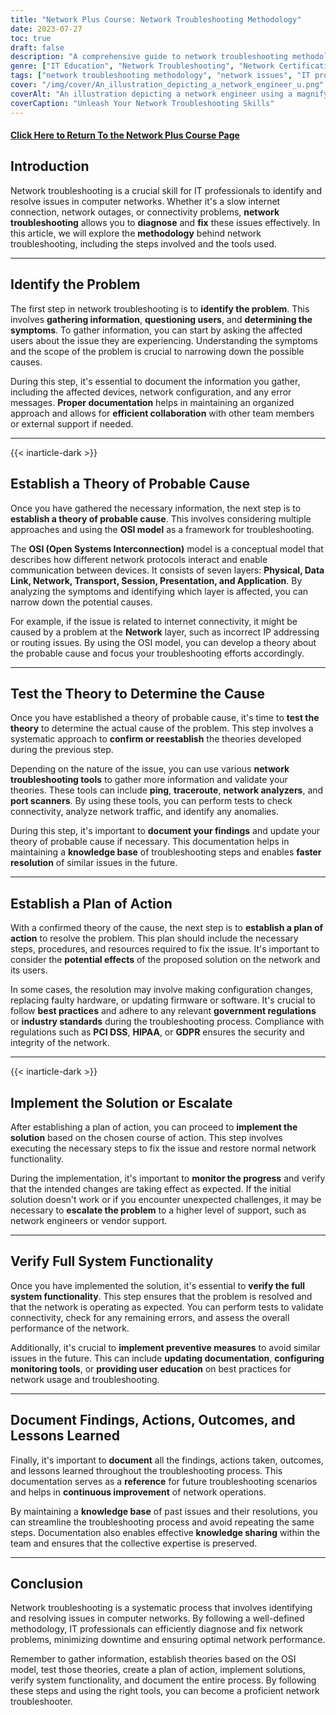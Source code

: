 ```yaml
---
title: "Network Plus Course: Network Troubleshooting Methodology"
date: 2023-07-27
toc: true
draft: false
description: "A comprehensive guide to network troubleshooting methodology, including steps, tools, and best practices for resolving network issues efficiently and effectively."
genre: ["IT Education", "Network Troubleshooting", "Network Certification", "IT Training", "Computer Networks", "IT Skills", "Technical Knowledge", "IT Professionals", "Networking Concepts", "Network Support"]
tags: ["network troubleshooting methodology", "network issues", "IT professionals", "OSI model", "network tools", "troubleshooting steps", "network performance", "IT skills", "problem-solving", "network diagnostics", "documenting troubleshooting", "network configuration", "user collaboration", "government regulations", "industry standards", "PCI DSS", "HIPAA", "GDPR", "network documentation", "continuous improvement", "network knowledge base", "system functionality", "preventive measures", "network performance optimization", "network troubleshooting tools", "network connectivity", "IT training course", "network troubleshooting process", "network troubleshooting techniques", "network support best practices", "network troubleshooting guide"]
cover: "/img/cover/An_illustration_depicting_a_network_engineer_u.png"
coverAlt: "An illustration depicting a network engineer using a magnifying glass to analyze network connections and troubleshoot issues."
coverCaption: "Unleash Your Network Troubleshooting Skills"
---
```


#### [Click Here to Return To the Network Plus Course Page](/network-plus-start)

## Introduction

Network troubleshooting is a crucial skill for IT professionals to identify and resolve issues in computer networks. Whether it's a slow internet connection, network outages, or connectivity problems, **network troubleshooting** allows you to **diagnose** and **fix** these issues effectively. In this article, we will explore the **methodology** behind network troubleshooting, including the steps involved and the tools used.

______

## Identify the Problem

The first step in network troubleshooting is to **identify the problem**. This involves **gathering information**, **questioning users**, and **determining the symptoms**. To gather information, you can start by asking the affected users about the issue they are experiencing. Understanding the symptoms and the scope of the problem is crucial to narrowing down the possible causes.

During this step, it's essential to document the information you gather, including the affected devices, network configuration, and any error messages. **Proper documentation** helps in maintaining an organized approach and allows for **efficient collaboration** with other team members or external support if needed.

______

{{< inarticle-dark >}}

## Establish a Theory of Probable Cause

Once you have gathered the necessary information, the next step is to **establish a theory of probable cause**. This involves considering multiple approaches and using the **OSI model** as a framework for troubleshooting.

The **OSI (Open Systems Interconnection)** model is a conceptual model that describes how different network protocols interact and enable communication between devices. It consists of seven layers: **Physical, Data Link, Network, Transport, Session, Presentation, and Application**. By analyzing the symptoms and identifying which layer is affected, you can narrow down the potential causes.

For example, if the issue is related to internet connectivity, it might be caused by a problem at the **Network** layer, such as incorrect IP addressing or routing issues. By using the OSI model, you can develop a theory about the probable cause and focus your troubleshooting efforts accordingly.

______

## Test the Theory to Determine the Cause

Once you have established a theory of probable cause, it's time to **test the theory** to determine the actual cause of the problem. This step involves a systematic approach to **confirm or reestablish** the theories developed during the previous step.

Depending on the nature of the issue, you can use various **network troubleshooting tools** to gather more information and validate your theories. These tools can include **ping**, **traceroute**, **network analyzers**, and **port scanners**. By using these tools, you can perform tests to check connectivity, analyze network traffic, and identify any anomalies.

During this step, it's important to **document your findings** and update your theory of probable cause if necessary. This documentation helps in maintaining a **knowledge base** of troubleshooting steps and enables **faster resolution** of similar issues in the future.

______

## Establish a Plan of Action

With a confirmed theory of the cause, the next step is to **establish a plan of action** to resolve the problem. This plan should include the necessary steps, procedures, and resources required to fix the issue. It's important to consider the **potential effects** of the proposed solution on the network and its users.

In some cases, the resolution may involve making configuration changes, replacing faulty hardware, or updating firmware or software. It's crucial to follow **best practices** and adhere to any relevant **government regulations** or **industry standards** during the troubleshooting process. Compliance with regulations such as **PCI DSS**, **HIPAA**, or **GDPR** ensures the security and integrity of the network.

______

{{< inarticle-dark >}}

## Implement the Solution or Escalate

After establishing a plan of action, you can proceed to **implement the solution** based on the chosen course of action. This step involves executing the necessary steps to fix the issue and restore normal network functionality.

During the implementation, it's important to **monitor the progress** and verify that the intended changes are taking effect as expected. If the initial solution doesn't work or if you encounter unexpected challenges, it may be necessary to **escalate the problem** to a higher level of support, such as network engineers or vendor support.

______

## Verify Full System Functionality

Once you have implemented the solution, it's essential to **verify the full system functionality**. This step ensures that the problem is resolved and that the network is operating as expected. You can perform tests to validate connectivity, check for any remaining errors, and assess the overall performance of the network.

Additionally, it's crucial to **implement preventive measures** to avoid similar issues in the future. This can include **updating documentation**, **configuring monitoring tools**, or **providing user education** on best practices for network usage and troubleshooting.

______

## Document Findings, Actions, Outcomes, and Lessons Learned

Finally, it's important to **document** all the findings, actions taken, outcomes, and lessons learned throughout the troubleshooting process. This documentation serves as a **reference** for future troubleshooting scenarios and helps in **continuous improvement** of network operations.

By maintaining a **knowledge base** of past issues and their resolutions, you can streamline the troubleshooting process and avoid repeating the same steps. Documentation also enables effective **knowledge sharing** within the team and ensures that the collective expertise is preserved.

______

## Conclusion

Network troubleshooting is a systematic process that involves identifying and resolving issues in computer networks. By following a well-defined methodology, IT professionals can efficiently diagnose and fix network problems, minimizing downtime and ensuring optimal network performance.

Remember to gather information, establish theories based on the OSI model, test those theories, create a plan of action, implement solutions, verify system functionality, and document the entire process. By following these steps and using the right tools, you can become a proficient network troubleshooter.
